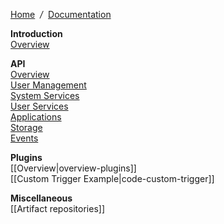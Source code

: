 [Home](Home) &nbsp;*/*&nbsp; [Documentation](Documentation)

**Introduction**  
 [Overview](overview)

**API**  
 [Overview](overview-api)  
 [User Management](overview-users)  
 [System Services](overview-system)  
 [User Services](overview-services)  
 [Applications](overview-apps)  
 [Storage](overview-storage)  
 [Events](API-Events-overview)  

**Plugins**  
 [[Overview|overview-plugins]]  
 [[Custom Trigger Example|code-custom-trigger]]  

**Miscellaneous**  
 [[Artifact repositories]]  
